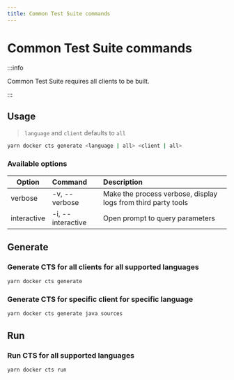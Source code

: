```yaml
---
title: Common Test Suite commands
---
```


# Common Test Suite commands

:::info

Common Test Suite requires all clients to be built.

:::

## Usage

> `language` and `client` defaults to `all`

```bash
yarn docker cts generate <language | all> <client | all>
```

### Available options

| Option      | Command           | Description                                                   |
| ----------- | :---------------- | :------------------------------------------------------------ |
| verbose     | -v, --verbose     | Make the process verbose, display logs from third party tools |
| interactive | -i, --interactive | Open prompt to query parameters                               |

## Generate

### Generate CTS for all clients for all supported languages

```bash
yarn docker cts generate
```

### Generate CTS for specific client for specific language

```bash
yarn docker cts generate java sources
```

## Run

### Run CTS for all supported languages

```bash
yarn docker cts run
```
